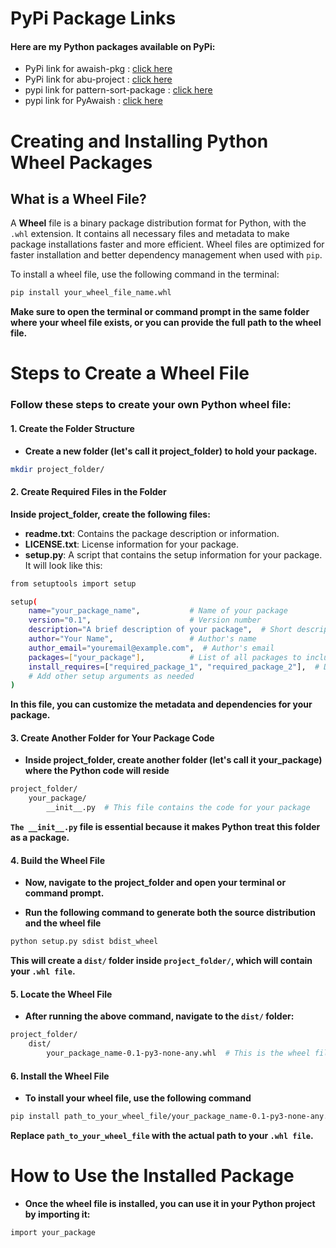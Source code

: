 # **PyPi Package Links**
#### **Here are my Python packages available on PyPi:**

- PyPi link for awaish-pkg : [click here](https://pypi.org/project/awaish-pkg/)
- PyPi link for abu-project : [click here](https://pypi.org/project/abu-project/)
- pypi link for pattern-sort-package : [click here](https://pypi.org/project/pattern-sort-package/)
- pypi link for PyAwaish : [click here](https://pypi.org/project/PyAwaish/)

# Creating and Installing Python Wheel Packages

## **What is a Wheel File?**

A **Wheel** file is a binary package distribution format for Python, with the `.whl` extension. It contains all necessary files and metadata to make package installations faster and more efficient. Wheel files are optimized for faster installation and better dependency management when used with `pip`.

To install a wheel file, use the following command in the terminal:

```bash
pip install your_wheel_file_name.whl
```
**Make sure to open the terminal or command prompt in the same folder where your wheel file exists, or you can provide the full path to the wheel file.**

# **Steps to Create a Wheel File**
### Follow these steps to create your own Python wheel file:

#### **1. Create the Folder Structure**
- **Create a new folder (let's call it project_folder) to hold your package.**
```bash
mkdir project_folder/
```

#### **2. Create Required Files in the Folder**
**Inside project_folder, create the following files:**

- **readme.txt**: Contains the package description or information.
- **LICENSE.txt**: License information for your package.
- **setup.py**: A script that contains the setup information for your package. It will look like this:
```bash
from setuptools import setup

setup(
    name="your_package_name",           # Name of your package
    version="0.1",                      # Version number
    description="A brief description of your package",  # Short description
    author="Your Name",                 # Author's name
    author_email="youremail@example.com",  # Author's email
    packages=["your_package"],          # List of all packages to include
    install_requires=["required_package_1", "required_package_2"],  # Dependencies
    # Add other setup arguments as needed
)
```
**In this file, you can customize the metadata and dependencies for your package.**

#### **3. Create Another Folder for Your Package Code**
- **Inside project_folder, create another folder (let's call it your_package) where the Python code will reside**
```bash
project_folder/
    your_package/
        __init__.py  # This file contains the code for your package
```
**`The __init__.py` file is essential because it makes Python treat this folder as a package.**

#### **4. Build the Wheel File**
- **Now, navigate to the project_folder and open your terminal or command prompt.**

- **Run the following command to generate both the source distribution and the wheel file**
```bash
python setup.py sdist bdist_wheel
```
**This will create a `dist/` folder inside `project_folder/`, which will contain your `.whl file`.**

#### **5. Locate the Wheel File**
- **After running the above command, navigate to the `dist/` folder:**
```bash
project_folder/
    dist/
        your_package_name-0.1-py3-none-any.whl  # This is the wheel file
```

#### **6. Install the Wheel File**
- **To install your wheel file, use the following command**
```bash
pip install path_to_your_wheel_file/your_package_name-0.1-py3-none-any.whl
```
**Replace `path_to_your_wheel_file` with the actual path to your `.whl file`.**

# **How to Use the Installed Package**
- **Once the wheel file is installed, you can use it in your Python project by importing it:**
```bash
import your_package
```